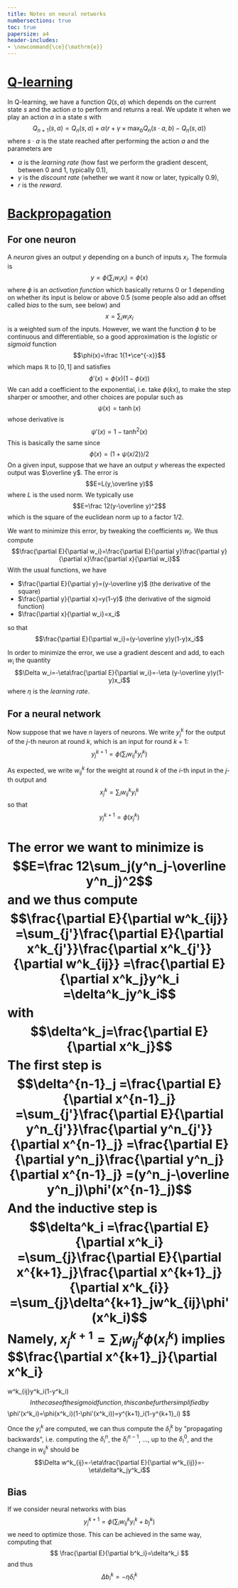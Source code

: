 ```yaml
---
title: Notes on neural networks
numbersections: true
toc: true
papersize: a4
header-includes:
- \newcommand{\ce}{\mathrm{e}}
---
```


# [Q-learning](https://en.wikipedia.org/wiki/Q-learning)

In Q-learning, we have a function $Q(s,a)$ which depends on the current state
$s$ and the action $a$ to perform and returns a real. We update it when we play
an action $a$ in a state $s$ with
$$Q_{n+1}(s,a) = Q_n(s,a)+\alpha(r+\gamma\times\max_b Q_n(s\cdot a,b)-Q_n(s,a))$$
where $s\cdot a$ is the state reached after performing the action $a$ and the
parameters are

- $\alpha$ is the _learning rate_ (how fast we perform the gradient descent,
  between $0$ and $1$, typically $0.1$),
- $\gamma$ is the _discount rate_ (whether we want it now or later, typically
  $0.9$),
- $r$ is the _reward_.

# [Backpropagation](https://en.wikipedia.org/wiki/Backpropagation)

## For one neuron

A _neuron_ gives an output $y$ depending on a bunch of inputs $x_i$. The formula
is 
$$y=\phi(\sum_i w_ix_i)=\phi(x)$$
where $\phi$ is an _activation function_ which basically returns $0$ or $1$ depending on whether its input is below or above $0.5$ (some people also add an offset called _bias_ to the sum, see below)
and
$$x=\sum_iw_ix_i$$
is a weighted sum of the inputs. However, we want the function $\phi$ to be
continuous and differentiable, so a good approximation is the _logistic_ or
_sigmoid_ function $$\phi(x)=\frac 1{1+\ce^{-x}}$$ which maps $\mathbb{R}$ to
$[0,1]$ and satisfies $$\phi'(x)=\phi(x)(1-\phi(x))$$ We can add a coefficient
to the exponential, i.e. take $\phi(kx)$, to make the step sharper or smoother,
and other choices are popular such as $$\psi(x)=\tanh(x)$$ whose derivative is
$$\psi'(x)=1-\tanh^2(x)$$
This is basically the same since
$$\phi(x)=(1+\psi(x/2))/2$$
On a given input, suppose that we have an output $y$ whereas the expected output
was $\overline y$. The error is $$E=L(y,\overline y)$$ where $L$ is the used norm. We
typically use $$E=\frac 12(y-\overline y)^2$$ which is the square
of the euclidean norm up to a factor $1/2$.

We want to minimize this error, by tweaking the coefficients $w_i$. We thus
compute
$$\frac{\partial E}{\partial w_i}=\frac{\partial E}{\partial y}\frac{\partial y}{\partial x}\frac{\partial x}{\partial w_i}$$
With the usual functions, we have

- $\frac{\partial E}{\partial y}=(y-\overline y)$ (the derivative of the square)
- $\frac{\partial y}{\partial x}=y(1-y)$ (the derivative of the sigmoid function)
- $\frac{\partial x}{\partial w_i}=x_i$

so that $$\frac{\partial E}{\partial w_i}=(y-\overline y)y(1-y)x_i$$

In order to minimize the error, we use a gradient descent and add, to each $w_i$
the quantity
$$\Delta w_i=-\eta\frac{\partial E}{\partial w_i}=-\eta (y-\overline y)y(1-y)x_i$$
where $\eta$ is the _learning rate_.

## For a neural network

Now suppose that we have $n$ layers of neurons. We write $y^k_j$ for the output
of the $j$-th neuron at round $k$, which is an input for round $k+1$: $$y^{k+1}_j=\phi(\sum_i w^k_{ij}y^k_i)$$

As expected, we write $w^k_{ij}$ for the weight at round $k$ of the $i$-th input
in the $j$-th output and
$$x^k_j=\sum_iw^k_{ij}y^k_i$$
so that
$$y^{k+1}_j=\phi(x^k_j)$$

The error we want to minimize is
$$E=\frac 12\sum_j(y^n_j-\overline y^n_j)^2$$
and we thus compute
$$\frac{\partial E}{\partial w^k_{ij}}
=\sum_{j'}\frac{\partial E}{\partial x^k_{j'}}\frac{\partial x^k_{j'}}{\partial w^k_{ij}}
=\frac{\partial E}{\partial x^k_j}y^k_i
=\delta^k_jy^k_i$$
with
$$\delta^k_j=\frac{\partial E}{\partial x^k_j}$$
The first step is
$$\delta^{n-1}_j
=\frac{\partial E}{\partial x^{n-1}_j}
=\sum_{j'}\frac{\partial E}{\partial y^n_{j'}}\frac{\partial y^n_{j'}}{\partial x^{n-1}_j}
=\frac{\partial E}{\partial y^n_j}\frac{\partial y^n_j}{\partial x^{n-1}_j}
=(y^n_j-\overline y^n_j)\phi'(x^{n-1}_j)$$
And the inductive step is
$$\delta^k_i
=\frac{\partial E}{\partial x^k_i}
=\sum_{j}\frac{\partial E}{\partial x^{k+1}_j}\frac{\partial x^{k+1}_j}{\partial x^k_{i}}
=\sum_{j}\delta^{k+1}_jw^k_{ij}\phi'(x^k_i)$$
Namely, $x^{k+1}_j=\sum_i w^k_{ij}\phi(x^k_i)$ implies
$$\frac{\partial x^{k+1}_j}{\partial x^k_i}
=
w^k_{ij}y^k_i(1-y^k_i)$$
In the case of the sigmoid function, this can be further simplified by
$$
\phi'(x^k_i)=\phi(x^k_i)(1-\phi'(x^k_i))=y^{k+1}_i(1-y^{k+1}_i)
$$

Once the $y^k_i$ are computed, we can thus compute the $\delta^k_i$ by
"propagating backwards", i.e. computing the $\delta^n_i$, the $\delta^{n-1}_i$,
..., up to the $\delta^0_i$, and the change in $w^k_{ij}$ should be
$$\Delta w^k_{ij}=-\eta\frac{\partial E}{\partial w^k_{ij}}=-\eta\delta^k_jy^k_i$$

## Bias

If we consider neural networks with bias
$$
y^{k+1}_j=\phi(\sum_i w^k_{ij}y^k_i+b^k_j)
$$
we need to optimize those. This can be achieved in the same way, computing that
$$
\frac{\partial E}{\partial b^k_i}=\delta^k_i
$$
and thus
$$
\Delta b^k_i=-\eta\delta^k_i
$$
